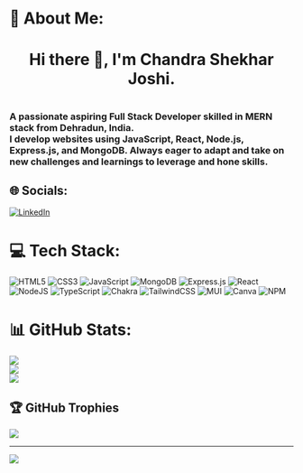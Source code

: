 # 💫 About Me:
<h1  align ="center">Hi there 👋,  I'm Chandra Shekhar Joshi.<h1/> <h3> A passionate aspiring Full Stack Developer skilled in MERN stack from Dehradun, India.<br>I develop websites using JavaScript, React, Node.js, Express.js, and MongoDB. Always eager to adapt and take on new challenges and learnings to leverage and hone skills.<h3/>


## 🌐 Socials:
[![LinkedIn](https://img.shields.io/badge/LinkedIn-%230077B5.svg?logo=linkedin&logoColor=white)](https://linkedin.com/in/shekharjoshi07) 

# 💻 Tech Stack:
![HTML5](https://img.shields.io/badge/html5-%23E34F26.svg?style=plastic&logo=html5&logoColor=white) ![CSS3](https://img.shields.io/badge/css3-%231572B6.svg?style=plastic&logo=css3&logoColor=white) ![JavaScript](https://img.shields.io/badge/javascript-%23323330.svg?style=plastic&logo=javascript&logoColor=%23F7DF1E) ![MongoDB](https://img.shields.io/badge/MongoDB-%234ea94b.svg?style=plastic&logo=mongodb&logoColor=white) ![Express.js](https://img.shields.io/badge/express.js-%23404d59.svg?style=plastic&logo=express&logoColor=%2361DAFB) ![React](https://img.shields.io/badge/react-%2320232a.svg?style=plastic&logo=react&logoColor=%2361DAFB) ![NodeJS](https://img.shields.io/badge/node.js-6DA55F?style=plastic&logo=node.js&logoColor=white) ![TypeScript](https://img.shields.io/badge/typescript-%23007ACC.svg?style=plastic&logo=typescript&logoColor=white) ![Chakra](https://img.shields.io/badge/chakra-%234ED1C5.svg?style=plastic&logo=chakraui&logoColor=white) ![TailwindCSS](https://img.shields.io/badge/tailwindcss-%2338B2AC.svg?style=plastic&logo=tailwind-css&logoColor=white) ![MUI](https://img.shields.io/badge/MUI-%230081CB.svg?style=plastic&logo=material-ui&logoColor=white) ![Canva](https://img.shields.io/badge/Canva-%2300C4CC.svg?style=plastic&logo=Canva&logoColor=white) ![NPM](https://img.shields.io/badge/NPM-%23000000.svg?style=plastic&logo=npm&logoColor=white)
# 📊 GitHub Stats:
![](https://github-readme-stats.vercel.app/api?username=Shekhar-Joshi07&theme=react&hide_border=true&include_all_commits=true&count_private=false)<br/>
![](https://github-readme-streak-stats.herokuapp.com/?user=Shekhar-Joshi07&theme=react&hide_border=true)<br/>
![](https://github-readme-stats.vercel.app/api/top-langs/?username=Shekhar-Joshi07&theme=react&hide_border=true&include_all_commits=true&count_private=false&layout=compact)

## 🏆 GitHub Trophies
![](https://github-profile-trophy.vercel.app/?username=Shekhar-Joshi07&theme=flat&no-frame=false&no-bg=false&margin-w=4)

---
[![](https://visitcount.itsvg.in/api?id=Shekhar-Joshi07&icon=0&color=3)](https://visitcount.itsvg.in)

<!-- Proudly created with GPRM ( https://gprm.itsvg.in ) -->

